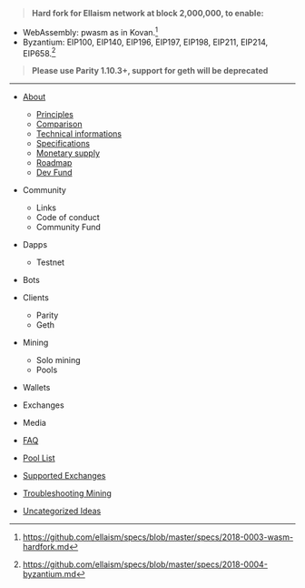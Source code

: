 <!-- TITLE: Ellaism Wiki -->
<!-- SUBTITLE: A stable network with no premine and no dev fees -->


> **Hard fork for Ellaism network at block 2,000,000, to enable:**
* WebAssembly: pwasm as in Kovan.[^1]
* Byzantium: EIP100, EIP140, EIP196, EIP197, EIP198, EIP211, EIP214, EIP658.[^2]

> **Please use Parity 1.10.3+, support for geth will be deprecated**
---
[^1]: https://github.com/ellaism/specs/blob/master/specs/2018-0003-wasm-hardfork.md
[^2]: https://github.com/ellaism/specs/blob/master/specs/2018-0004-byzantium.md


- [About](about)
    - [Principles](about/principles)
    - [Comparison](about/comparison)
    - [Technical informations](about/technical-informations)
    - [Specifications](about/specifications)
    - [Monetary supply](about/monetary-supply)
    - [Roadmap](about/roadmap)
    - [Dev Fund](about/dev-fund)
- Community
    - Links
    - Code of conduct
    - Community Fund
- Dapps
    - Testnet
- Bots
- Clients
    - Parity
    - Geth
- Mining
    - Solo mining
    - Pools
- Wallets
- Exchanges
- Media


- [FAQ](FAQ)
- [Pool List](Pool-List)
- [Supported Exchanges](Supported-Exchanges)
- [Troubleshooting Mining](Troubleshooting-Mining)
- [Uncategorized Ideas](Uncategorized-Ideas)